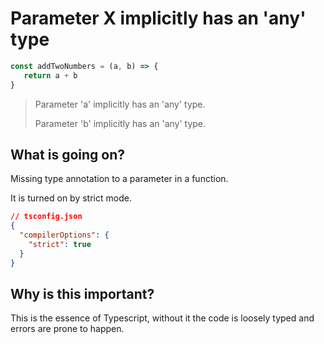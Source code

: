 # Parameter X implicitly has an 'any' type

```typescript
const addTwoNumbers = (a, b) => {
   return a + b
}
```

> Parameter 'a' implicitly has an 'any' type.
>
> Parameter 'b' implicitly has an 'any' type.

## What is going on?

Missing type annotation to a parameter in a function.

It is turned on by strict mode.

```json
// tsconfig.json
{
  "compilerOptions": {
    "strict": true
  }
}
```

## Why is this important?

This is the essence of Typescript, without it the code is loosely typed and errors are prone to happen.
